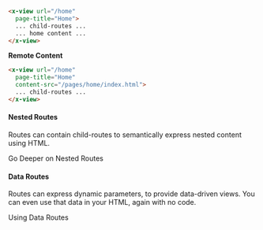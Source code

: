 
````html
<x-view url="/home"
  page-title="Home">
  ... child-routes ...
  ... home content ...
</x-view>
````

**Remote Content** 
````html
<x-view url="/home"
  page-title="Home"
  content-src="/pages/home/index.html">
  ... child-routes ...
</x-view>
````

#### Nested Routes

Routes can contain child-routes to semantically express nested content using HTML.

<x-link href="/routing/nesting"
  custom="button" anchor-class="btn btn-info text-white " >
  <i class="ri-treasure-map-fill"></i>
  Go Deeper on Nested Routes
</x-link>

#### Data Routes

Routes can express dynamic parameters, to provide data-driven views. You can even use that data in your HTML, again with no code.
  
<x-link href="/routing/data"
  custom="button" anchor-class="btn btn-info text-white " >
  <i class="ri-space-ship-line"></i>
  Using Data Routes
</x-link>

